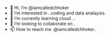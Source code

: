 - 👋 Hi, I’m @iamcalledchhoker
- 👀 I’m interested in ..coding and data analaysis.
- 🌱 I’m currently learning  cloud ...
- 💞️ I’m looking to collaborate on .
- 📫 How to reach me .@iamcalledchhoker..

<!---
iamcalledchhoker/iamcalledchhoker is a ✨ special ✨ repository because its `README.md` (this file) appears on your GitHub profile.
You can click the Preview link to take a look at your changes.
--->
